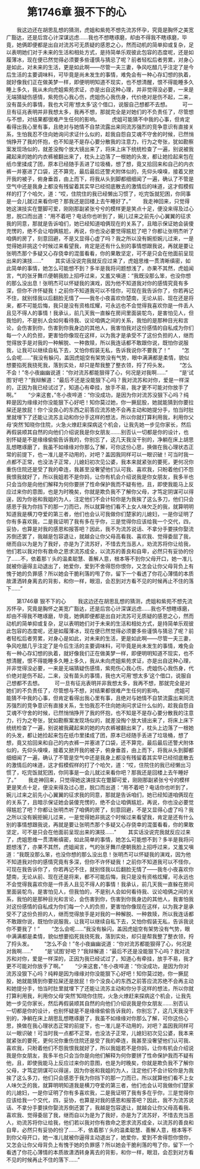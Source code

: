 # 　　第1746章 狠不下的心
　　我这边还在胡思乱想的猜测，虎姐和紫苑不想先流苏怀孕，究竟是胸怀之美宽广豁达，还是后宫心计深谋远虑……我也不想瞎琢磨，却由不得我不瞎琢磨，毕竟，她俩即便都是出自对流苏可无质疑的感恩之心，然而动机的简单抑或复杂，足以表明她们对于未来的生活和相处方式，是持简单乐观彼此包容的态度呢，还是如履薄冰，现在便已然觉得必须要多些谨慎与猜忌了呢？前者轻松后者劳累，对身心是如此，对未来的生活，更是如此啊——尽管一夫三妻，争风吃醋几乎注定了是今后生活的主要调味料，可毕竟是尚未发生的事情，难免会有一种心存幻想的执着，就好像我们正在做美梦一样，即便明明知道不现实，也不想清醒，恨不得能睡多久睡上多久，我从未向虎姐紫苑求证，亦是出自这种心理，并非觉得没必要，一来是无端猜疑伤感情，紫苑伤心我心伤，虎姐伤心我伤身，代价绝对是伤不起，二来，没有苗头的事情，我也大可用‘想太多’这个借口，说服自己想都不去想。
　　可一旦有征兆表明并非我想太多，我再不想，那就完全是对她们的不负责任了，尽管想与不想，对结果都很难产生任何的影响。
　　虎姐可能猜不中我的心事，但肯定看得出我心里有事，且绝对与她情不自禁流露出来同流苏强烈的竞争意识有直接关系，生怕我忍不住向她询问求证什么似的，趁我自怨自艾魂不守舍的时候，已然悄悄挣开了我的怀抱，也不知是不是存心要分散我的注意力，行为之夸张，犹如勘察案发现场似的，就差没掏个放大镜出来了，将床上床下统统检查了一遍，别说被我藏起来的她的内衣裤被翻出来了，枕头上边落了一根她的头发，都让她捡起来包在纸巾里揉成了团，原本已经随手丢进了垃圾桶，想了想，竟又拾回来和自己的内衣裤一并塞进了口袋，还不算完，最后最后还警犬附体似的，先仰头嗅嗅，接着又掀开我的被子，俯身垂首，由上而下，将我从头到脚都细细闻了一遍，确认了不管是空气中还是我身上都没有残留着其实早已经彻底散去的激情后的味道，这才假模假样的打了个哈欠，道：“哎，住院住的我已经懒出习惯了，吃完饭就犯困，你同事是一会儿就过来看你吧？那我还是回楼上去午睡好了。”
　　我走神回来，只觉得她这演技实在蹩脚可爱，刚刚那副紧张兮兮的模样更是笑点十足，便没来得及过心思，脱口而出道：“用不着吧？电话你也听到了，婉儿过来之前先小心翼翼的征求我的同意，那就是告诉咱们，她已经知道咱俩现在的关系了，且暗示保证她会装傻充愣的，绝不会让咱俩尴尬，再说，你也没必要觉得尴尬了吧？你都让张明杰听了咱俩的房了，刻意回避，不是又显得心虚了吗？我之所以没有婉拒婉儿过来，一是觉得她非挑这个时候过来看望我，肯定是还有什么别的事情想跟我说，再就是要让张明杰那个多疑又心存侥幸的混蛋看看，你的果敢坚定，可不是只会在他面前呈现出来的演技……”
　　其实话没说完我就反应过来了，虎姐思维一贯清晰缜密，如此简单的事情，她怎么可能想不到？多半是我将问题想浅了，亦果不其然，虎姐闻言，气的张牙舞爪便朝我脸上招呼过来，又羞又嗔道：“我既没那么笨，也没你想的那么没出息！张明杰可以怀疑我的演戏，因为他不知道我对你的感情究竟有多深，但你不许怀疑我！之前你不知道我可以不怪你，可现在我告诉你了，你若再记不住，就别怪我以后翻脸无情了——我冬小夜喜欢你楚南，无论从前、现在还是将来，都不可能后悔，我只是没有资格炫耀，可永远也不会觉得我喜欢你是一件丢人且见不得人的事情！我承认，前几天我一直躲在房间里面装鸵鸟，是害怕见人，但我怕的，不是别人会如何看待我、议论咱俩之间的关系，我怕的是那种目光和言论，会伤害到你，伤害到你我身边的其他人，我害怕我对这份感情的自私成为你们每一个人的负担，更害怕你像现在这样，以为我才是承受不了这份负担的人，继而觉得放手是对我的一种解脱、一种救赎，所以我连话都不敢跟你说，既怕你说服我，让我可以继续自私下去，又怕你假装无私，告诉我说你不要我了！”
　　“怎么会呢……”我没有躲闪，盖因虎姐空有架势没有气势，眼中满满都是柔情，貌似想要掐死我挠死我，落到实处，却只是帮我整了整衣领，捋了捋头发。
　　“怎么不会！”冬小夜幽幽说道：“你对流苏都能狠得了心，何况是对我啊……”
　　“是‘试图’好吧？”我辩解道：“最后不还是没能狠下心吗？我对流苏和对你，爱是一样深的，正因为我已经试过了，知道心有牵挂，放手不易，我才更不可能对你放手了啊。”
　　“少来这套，”冬小夜啐道：“你没成功，是因为你对流苏没狠下心吗？纯粹是因为缘缘对你没能狠下心好吧！知你莫过她，你一撅屁股，她就能猜到你要拉屎还是放屁！你个没良心的东西之前答应流苏绝不会再主动和她提分手，怕当时肚里就埋下了还能让流苏主动和你分手这样的想法，所以你就打算利用我，利用你父母‘突然’知晓你住院，火急火燎赶来探病这个机会，让我先她一步见你家长，然后再假装顺其自然的向他们介绍说我是你女朋友…….别否认一切都是你的设计，也别怀疑是不是缘缘偷偷告诉我的，你别忘了，这几天我没干别的，净躺在床上胡思乱想瞎琢磨了，我虽不如缘缘对你那么了解，可你这份心思，换做在我心理状态正常的前提下，也一准儿是不动用的，对吧？盖因我同样可以一眼识破！可当时我一点都不正常，也没法子正常，儿媳妇初次见公婆，我本来就紧张的要死，更何况你重伤住院还是受了我的牵连，我甚至没奢望他们认可我、喜欢我，只盼着他们不怨我恨我就好了，所以我姐若不是你妈，让你有机会介绍说我是你女朋友，我多半也只会当你是向他们解释为何你要拼了性命保护我而不疑有他，且，即使我能马上反应过来你的意图，也是为时晚矣，你就是欺负我不了解你父母，才笃定阴谋可以得逞，因为你爸和我姐的为人，注定他们不会计较你是为我挨了这么多刀，他们只会感恩于我为你挡下的那一刀而已，所以就算他们看不上女人味欠乏的我，就算明明知道我是横刀夺爱的第三者，他们也会认可我做你们楚家的儿媳妇，一是你证明了你有多喜欢我，二是我证明了我有多在乎你，三是觉得你应该给我一个交代，四，妥协，也算是对我的感恩和报答吧？因此，我不为流苏说话、不拿分手要挟你娶流苏倒还罢了，我越是包容退让，就越会让你父母高看我、喜欢我、觉得委屈了我，继而自以为是为了我好，亦是为了流苏好，不惜去充当恶人，劝流苏将你让给我，他们若以我对你有救命之恩求流苏成全，以流苏的善良和自卑，必然只有妥协的份了……不，依着那丫头的温柔聪慧、善解人意，根本等不到你父母开口，她一准儿就被你逼得主动退出了，她爱你，爱到不舍得怨你恨你，又怎会让你父母背负上有愧于她的负罪感？所以她会干脆利落的甩了你，留下一个看透了你花心薄情的本质故潇洒转身离去的背影，和你一样，眼泪，会忍到对方看不见的时候再止不住的落下……”

　　第1746章 狠不下的心
　　我这边还在胡思乱想的猜测，虎姐和紫苑不想先流苏怀孕，究竟是胸怀之美宽广豁达，还是后宫心计深谋远虑……我也不想瞎琢磨，却由不得我不瞎琢磨，毕竟，她俩即便都是出自对流苏可无质疑的感恩之心，然而动机的简单抑或复杂，足以表明她们对于未来的生活和相处方式，是持简单乐观彼此包容的态度呢，还是如履薄冰，现在便已然觉得必须要多些谨慎与猜忌了呢？前者轻松后者劳累，对身心是如此，对未来的生活，更是如此啊——尽管一夫三妻，争风吃醋几乎注定了是今后生活的主要调味料，可毕竟是尚未发生的事情，难免会有一种心存幻想的执着，就好像我们正在做美梦一样，即便明明知道不现实，也不想清醒，恨不得能睡多久睡上多久，我从未向虎姐紫苑求证，亦是出自这种心理，并非觉得没必要，一来是无端猜疑伤感情，紫苑伤心我心伤，虎姐伤心我伤身，代价绝对是伤不起，二来，没有苗头的事情，我也大可用‘想太多’这个借口，说服自己想都不去想。
　　可一旦有征兆表明并非我想太多，我再不想，那就完全是对她们的不负责任了，尽管想与不想，对结果都很难产生任何的影响。
　　虎姐可能猜不中我的心事，但肯定看得出我心里有事，且绝对与她情不自禁流露出来同流苏强烈的竞争意识有直接关系，生怕我忍不住向她询问求证什么似的，趁我自怨自艾魂不守舍的时候，已然悄悄挣开了我的怀抱，也不知是不是存心要分散我的注意力，行为之夸张，犹如勘察案发现场似的，就差没掏个放大镜出来了，将床上床下统统检查了一遍，别说被我藏起来的她的内衣裤被翻出来了，枕头上边落了一根她的头发，都让她捡起来包在纸巾里揉成了团，原本已经随手丢进了垃圾桶，想了想，竟又拾回来和自己的内衣裤一并塞进了口袋，还不算完，最后最后还警犬附体似的，先仰头嗅嗅，接着又掀开我的被子，俯身垂首，由上而下，将我从头到脚都细细闻了一遍，确认了不管是空气中还是我身上都没有残留着其实早已经彻底散去的激情后的味道，这才假模假样的打了个哈欠，道：“哎，住院住的我已经懒出习惯了，吃完饭就犯困，你同事是一会儿就过来看你吧？那我还是回楼上去午睡好了。”
　　我走神回来，只觉得她这演技实在蹩脚可爱，刚刚那副紧张兮兮的模样更是笑点十足，便没来得及过心思，脱口而出道：“用不着吧？电话你也听到了，婉儿过来之前先小心翼翼的征求我的同意，那就是告诉咱们，她已经知道咱俩现在的关系了，且暗示保证她会装傻充愣的，绝不会让咱俩尴尬，再说，你也没必要觉得尴尬了吧？你都让张明杰听了咱俩的房了，刻意回避，不是又显得心虚了吗？我之所以没有婉拒婉儿过来，一是觉得她非挑这个时候过来看望我，肯定是还有什么别的事情想跟我说，再就是要让张明杰那个多疑又心存侥幸的混蛋看看，你的果敢坚定，可不是只会在他面前呈现出来的演技……”
　　其实话没说完我就反应过来了，虎姐思维一贯清晰缜密，如此简单的事情，她怎么可能想不到？多半是我将问题想浅了，亦果不其然，虎姐闻言，气的张牙舞爪便朝我脸上招呼过来，又羞又嗔道：“我既没那么笨，也没你想的那么没出息！张明杰可以怀疑我的演戏，因为他不知道我对你的感情究竟有多深，但你不许怀疑我！之前你不知道我可以不怪你，可现在我告诉你了，你若再记不住，就别怪我以后翻脸无情了——我冬小夜喜欢你楚南，无论从前、现在还是将来，都不可能后悔，我只是没有资格炫耀，可永远也不会觉得我喜欢你是一件丢人且见不得人的事情！我承认，前几天我一直躲在房间里面装鸵鸟，是害怕见人，但我怕的，不是别人会如何看待我、议论咱俩之间的关系，我怕的是那种目光和言论，会伤害到你，伤害到你我身边的其他人，我害怕我对这份感情的自私成为你们每一个人的负担，更害怕你像现在这样，以为我才是承受不了这份负担的人，继而觉得放手是对我的一种解脱、一种救赎，所以我连话都不敢跟你说，既怕你说服我，让我可以继续自私下去，又怕你假装无私，告诉我说你不要我了！”
　　“怎么会呢……”我没有躲闪，盖因虎姐空有架势没有气势，眼中满满都是柔情，貌似想要掐死我挠死我，落到实处，却只是帮我整了整衣领，捋了捋头发。
　　“怎么不会！”冬小夜幽幽说道：“你对流苏都能狠得了心，何况是对我啊……”
　　“是‘试图’好吧？”我辩解道：“最后不还是没能狠下心吗？我对流苏和对你，爱是一样深的，正因为我已经试过了，知道心有牵挂，放手不易，我才更不可能对你放手了啊。”
　　“少来这套，”冬小夜啐道：“你没成功，是因为你对流苏没狠下心吗？纯粹是因为缘缘对你没能狠下心好吧！知你莫过她，你一撅屁股，她就能猜到你要拉屎还是放屁！你个没良心的东西之前答应流苏绝不会再主动和她提分手，怕当时肚里就埋下了还能让流苏主动和你分手这样的想法，所以你就打算利用我，利用你父母‘突然’知晓你住院，火急火燎赶来探病这个机会，让我先她一步见你家长，然后再假装顺其自然的向他们介绍说我是你女朋友…….别否认一切都是你的设计，也别怀疑是不是缘缘偷偷告诉我的，你别忘了，这几天我没干别的，净躺在床上胡思乱想瞎琢磨了，我虽不如缘缘对你那么了解，可你这份心思，换做在我心理状态正常的前提下，也一准儿是不动用的，对吧？盖因我同样可以一眼识破！可当时我一点都不正常，也没法子正常，儿媳妇初次见公婆，我本来就紧张的要死，更何况你重伤住院还是受了我的牵连，我甚至没奢望他们认可我、喜欢我，只盼着他们不怨我恨我就好了，所以我姐若不是你妈，让你有机会介绍说我是你女朋友，我多半也只会当你是向他们解释为何你要拼了性命保护我而不疑有他，且，即使我能马上反应过来你的意图，也是为时晚矣，你就是欺负我不了解你父母，才笃定阴谋可以得逞，因为你爸和我姐的为人，注定他们不会计较你是为我挨了这么多刀，他们只会感恩于我为你挡下的那一刀而已，所以就算他们看不上女人味欠乏的我，就算明明知道我是横刀夺爱的第三者，他们也会认可我做你们楚家的儿媳妇，一是你证明了你有多喜欢我，二是我证明了我有多在乎你，三是觉得你应该给我一个交代，四，妥协，也算是对我的感恩和报答吧？因此，我不为流苏说话、不拿分手要挟你娶流苏倒还罢了，我越是包容退让，就越会让你父母高看我、喜欢我、觉得委屈了我，继而自以为是为了我好，亦是为了流苏好，不惜去充当恶人，劝流苏将你让给我，他们若以我对你有救命之恩求流苏成全，以流苏的善良和自卑，必然只有妥协的份了……不，依着那丫头的温柔聪慧、善解人意，根本等不到你父母开口，她一准儿就被你逼得主动退出了，她爱你，爱到不舍得怨你恨你，又怎会让你父母背负上有愧于她的负罪感？所以她会干脆利落的甩了你，留下一个看透了你花心薄情的本质故潇洒转身离去的背影，和你一样，眼泪，会忍到对方看不见的时候再止不住的落下……”
